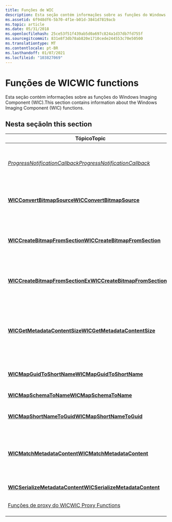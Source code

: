 ```yaml
---
title: Funções de WIC
description: Esta seção contém informações sobre as funções do Windows Imaging Component (WIC).
ms.assetid: 6f948df6-5b70-4f1e-b01d-3841d7819acb
ms.topic: article
ms.date: 05/31/2018
ms.openlocfilehash: 25ce53f51f439ab5d0a697c824a1d37db7fd755f
ms.sourcegitcommit: 831e8f3db78ab820e1710cede244553c70e50500
ms.translationtype: MT
ms.contentlocale: pt-BR
ms.lasthandoff: 01/07/2021
ms.locfileid: "103827069"
---
```

# <a name="wic-functions"></a><span data-ttu-id="2715e-103">Funções de WIC</span><span class="sxs-lookup"><span data-stu-id="2715e-103">WIC functions</span></span>

<span data-ttu-id="2715e-104">Esta seção contém informações sobre as funções do Windows Imaging Component (WIC).</span><span class="sxs-lookup"><span data-stu-id="2715e-104">This section contains information about the Windows Imaging Component (WIC) functions.</span></span>

## <a name="in-this-section"></a><span data-ttu-id="2715e-105">Nesta seção</span><span class="sxs-lookup"><span data-stu-id="2715e-105">In this section</span></span>



| <span data-ttu-id="2715e-106">Tópico</span><span class="sxs-lookup"><span data-stu-id="2715e-106">Topic</span></span>                                                                                      | <span data-ttu-id="2715e-107">Descrição</span><span class="sxs-lookup"><span data-stu-id="2715e-107">Description</span></span>                                                                                                                                                                                                           |
|--------------------------------------------------------------------------------------------|-----------------------------------------------------------------------------------------------------------------------------------------------------------------------------------------------------------------------|
| [<span data-ttu-id="2715e-108">*ProgressNotificationCallback*</span><span class="sxs-lookup"><span data-stu-id="2715e-108">*ProgressNotificationCallback*</span></span>](/windows/desktop/api/Wincodec/nc-wincodec-pfnprogressnotification)<br/>   | <span data-ttu-id="2715e-109">Função de retorno de chamada definida pelo aplicativo chamada quando o progresso do componente do codec é feito.</span><span class="sxs-lookup"><span data-stu-id="2715e-109">Application defined callback function called when codec component progress is made.</span></span><br/>                                                                                                                        |
| [<span data-ttu-id="2715e-110">**WICConvertBitmapSource**</span><span class="sxs-lookup"><span data-stu-id="2715e-110">**WICConvertBitmapSource**</span></span>](/windows/desktop/api/Wincodec/nf-wincodec-wicconvertbitmapsource)<br/>             | <span data-ttu-id="2715e-111">Obtém um [**IWICBitmapSource**](/windows/desktop/api/Wincodec/nn-wincodec-iwicbitmapsource) no formato de pixel desejado de um determinado **IWICBitmapSource**.</span><span class="sxs-lookup"><span data-stu-id="2715e-111">Obtains a [**IWICBitmapSource**](/windows/desktop/api/Wincodec/nn-wincodec-iwicbitmapsource) in the desired pixel format from a given **IWICBitmapSource**.</span></span><br/>                                                                           |
| [<span data-ttu-id="2715e-112">**WICCreateBitmapFromSection**</span><span class="sxs-lookup"><span data-stu-id="2715e-112">**WICCreateBitmapFromSection**</span></span>](/windows/desktop/api/Wincodec/nf-wincodec-wiccreatebitmapfromsection)<br/>     | <span data-ttu-id="2715e-113">Retorna um [**IWICBitmapSource**](/windows/desktop/api/Wincodec/nn-wincodec-iwicbitmapsource) que é apoiado pelos pixels de um identificador de seção do Windows Graphics Device Interface (GDI).</span><span class="sxs-lookup"><span data-stu-id="2715e-113">Returns a [**IWICBitmapSource**](/windows/desktop/api/Wincodec/nn-wincodec-iwicbitmapsource) that is backed by the pixels of a Windows Graphics Device Interface (GDI) section handle.</span></span><br/>                                                |
| [<span data-ttu-id="2715e-114">**WICCreateBitmapFromSectionEx**</span><span class="sxs-lookup"><span data-stu-id="2715e-114">**WICCreateBitmapFromSectionEx**</span></span>](/windows/desktop/api/Wincodec/nf-wincodec-wiccreatebitmapfromsectionex)<br/> | <span data-ttu-id="2715e-115">Retorna um [**IWICBitmapSource**](/windows/desktop/api/Wincodec/nn-wincodec-iwicbitmapsource) que é apoiado pelos pixels de um identificador de seção GDI.</span><span class="sxs-lookup"><span data-stu-id="2715e-115">Returns a [**IWICBitmapSource**](/windows/desktop/api/Wincodec/nn-wincodec-iwicbitmapsource) that is backed by the pixels of a GDI section handle.</span></span><br/>                                                                                    |
| [<span data-ttu-id="2715e-116">**WICGetMetadataContentSize**</span><span class="sxs-lookup"><span data-stu-id="2715e-116">**WICGetMetadataContentSize**</span></span>](/windows/desktop/api/wincodecsdk/nf-wincodecsdk-wicgetmetadatacontentsize)<br/>       | <span data-ttu-id="2715e-117">Retorna o tamanho do conteúdo de metadados contido no [**IWICMetadataWriter**](/windows/desktop/api/Wincodecsdk/nn-wincodecsdk-iwicmetadatawriter)especificado.</span><span class="sxs-lookup"><span data-stu-id="2715e-117">Returns the size of the metadata content contained by the specified [**IWICMetadataWriter**](/windows/desktop/api/Wincodecsdk/nn-wincodecsdk-iwicmetadatawriter).</span></span> <span data-ttu-id="2715e-118">As contas de tamanho retornadas para o cabeçalho e o comprimento dos metadados.</span><span class="sxs-lookup"><span data-stu-id="2715e-118">The returned size accounts for the header and the length of the metadata.</span></span><br/> |
| [<span data-ttu-id="2715e-119">**WICMapGuidToShortName**</span><span class="sxs-lookup"><span data-stu-id="2715e-119">**WICMapGuidToShortName**</span></span>](/windows/desktop/api/WinCodec/nf-wincodec-wicmapguidtoshortname)<br/>               | <span data-ttu-id="2715e-120">Obtém o nome curto associado a um GUID especificado.</span><span class="sxs-lookup"><span data-stu-id="2715e-120">Obtains the short name associated with a given GUID.</span></span><br/>                                                                                                                                                       |
| [<span data-ttu-id="2715e-121">**WICMapSchemaToName**</span><span class="sxs-lookup"><span data-stu-id="2715e-121">**WICMapSchemaToName**</span></span>](/windows/desktop/api/Wincodec/nf-wincodec-wicmapschematoname)<br/>                     | <span data-ttu-id="2715e-122">Obtém o nome associado a um determinado esquema.</span><span class="sxs-lookup"><span data-stu-id="2715e-122">Obtains the name associated with a given schema.</span></span><br/>                                                                                                                                                           |
| [<span data-ttu-id="2715e-123">**WICMapShortNameToGuid**</span><span class="sxs-lookup"><span data-stu-id="2715e-123">**WICMapShortNameToGuid**</span></span>](/windows/desktop/api/Wincodec/nf-wincodec-wicmapshortnametoguid)<br/>               | <span data-ttu-id="2715e-124">Obtém o GUID associado ao nome curto fornecido.</span><span class="sxs-lookup"><span data-stu-id="2715e-124">Obtains the GUID associated with the given short name.</span></span><br/>                                                                                                                                                     |
| [<span data-ttu-id="2715e-125">**WICMatchMetadataContent**</span><span class="sxs-lookup"><span data-stu-id="2715e-125">**WICMatchMetadataContent**</span></span>](/windows/desktop/api/wincodecsdk/nf-wincodecsdk-wicmatchmetadatacontent)<br/>           | <span data-ttu-id="2715e-126">Obtém um GUID de formato de metadados para um formato de contêiner especificado e fornecedor que melhor corresponda ao conteúdo dentro de um determinado fluxo.</span><span class="sxs-lookup"><span data-stu-id="2715e-126">Obtains a metadata format GUID for a specified container format and vendor that best matches the content within a given stream.</span></span><br/>                                                                            |
| [<span data-ttu-id="2715e-127">**WICSerializeMetadataContent**</span><span class="sxs-lookup"><span data-stu-id="2715e-127">**WICSerializeMetadataContent**</span></span>](/windows/desktop/api/wincodecsdk/nf-wincodecsdk-wicserializemetadatacontent)<br/>   | <span data-ttu-id="2715e-128">Grava metadados em um determinado fluxo.</span><span class="sxs-lookup"><span data-stu-id="2715e-128">Writes metadata into a given stream.</span></span><br/>                                                                                                                                                                       |
| [<span data-ttu-id="2715e-129">Funções de proxy do WIC</span><span class="sxs-lookup"><span data-stu-id="2715e-129">WIC Proxy Functions</span></span>](wic-proxy-functions.md)<br/>                                  | <span data-ttu-id="2715e-130">Esta seção contém as funções de proxy do WIC.</span><span class="sxs-lookup"><span data-stu-id="2715e-130">This section contains the WIC proxy functions.</span></span><br/>                                                                                                                                                             |



 

 

 




